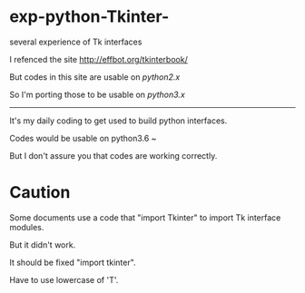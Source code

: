 # exp-python-Tkinter-
several experience of Tk interfaces 

I refenced the site http://effbot.org/tkinterbook/

But codes in this site are usable on *python2.x*

So I'm porting those to be usable on *python3.x*

------------------------------------------

It's my daily coding to get used to build python interfaces. 

Codes would be usable on python3.6 ~

But I don't assure you that codes are working correctly.

# Caution
Some documents use a code that "import Tkinter" to import Tk interface modules.

But it didn't work.

It should be fixed "import tkinter".

Have to use lowercase of 'T'.
